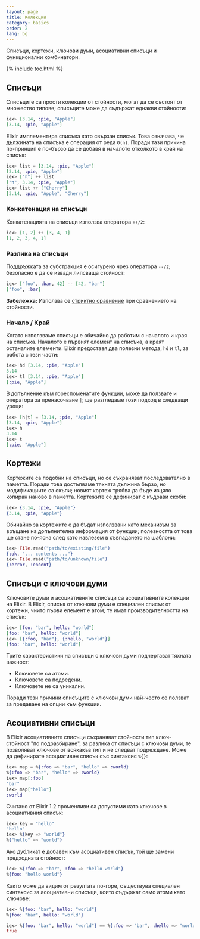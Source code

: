 ```yaml
---
layout: page
title: Колекции
category: basics
order: 2
lang: bg
---
```


Списъци, кортежи, ключови думи, асоциативни списъци и функционални комбинатори.

{% include toc.html %}

## Списъци

Списъците са прости колекции от стойности, могат да се състоят от множество типове; списъците може да съдържат еднакви стойности:

```elixir
iex> [3.14, :pie, "Apple"]
[3.14, :pie, "Apple"]
```

Elixir имплементира списъка като свързан списък.  Това означава, че дължината на списъка е операция от реда `O(n)`.  Поради тази причина по-принцип е по-бързо да се добавя в началото отколкото в края на списък:

```elixir
iex> list = [3.14, :pie, "Apple"]
[3.14, :pie, "Apple"]
iex> ["π"] ++ list
["π", 3.14, :pie, "Apple"]
iex> list ++ ["Cherry"]
[3.14, :pie, "Apple", "Cherry"]
```


### Конкатенация на списъци

Конкатенацията на списъци използва оператора `++/2`:

```elixir
iex> [1, 2] ++ [3, 4, 1]
[1, 2, 3, 4, 1]
```

### Разлика на списъци

Поддръжката за субстракция е осигурено чрез оператора `--/2`; безопасно е да се извади липсваща стойност:

```elixir
iex> ["foo", :bar, 42] -- [42, "bar"]
["foo", :bar]
```

**Забележка:** Използва се [стриктно сравнение](../basics/#comparison) при сравнението на стойности.

### Начало / Край

Когато използваме списъци е обичайно да работим с началото и края на списъка.  Началото е първият елемент на списъка, а краят останалите елементи.  Elixir предоставя два полезни метода, `hd` и `tl`, за работа с тези части:

```elixir
iex> hd [3.14, :pie, "Apple"]
3.14
iex> tl [3.14, :pie, "Apple"]
[:pie, "Apple"]
```

В допълнение към гореспоменатите функции, може да ползвате и оператора за пренасочване `|`; ще разгледаме този подход в следващи уроци:

```elixir
iex> [h|t] = [3.14, :pie, "Apple"]
[3.14, :pie, "Apple"]
iex> h
3.14
iex> t
[:pie, "Apple"]
```

## Кортежи

Кортежите са подобни на списъци, но се съхраняват последователно в паметта.  Поради това достъпваме тяхната дължина бързо, но модификациите са скъпи; новият кортеж трябва да бъде изцяло копиран наново в паметта.  Кортежите се дефинират с къдрави скоби:

```elixir
iex> {3.14, :pie, "Apple"}
{3.14, :pie, "Apple"}
```

Обичайно за кортежите е да бъдат използвани като механизъм за връщане на допълнителна информация от функции; полезността от това ще стане по-ясна след като навлезем в съвпадането на шаблони:

```elixir
iex> File.read("path/to/existing/file")
{:ok, "... contents ..."}
iex> File.read("path/to/unknown/file")
{:error, :enoent}
```

## Списъци с ключови думи

Ключовите думи и асоциативните списъци са асоциативните колекции на Elixir.  В Elixir, списък от ключови думи е специален списък от кортежи, чиито първи елемент е атом; те имат производителността на списък:

```elixir
iex> [foo: "bar", hello: "world"]
[foo: "bar", hello: "world"]
iex> [{:foo, "bar"}, {:hello, "world"}]
[foo: "bar", hello: "world"]
```

Трите характеристики на списъци с ключови думи подчертават тяхната важност:

+ Ключовете са атоми.
+ Ключовете са подредени.
+ Ключовете не са уникални.

Поради тези причини списъците с ключови думи най-често се ползват за предаване на опции към функции.

## Асоциативни списъци

В Elixir асоциативните списъци съхраняват стойности тип ключ-стойност "по подразбиране", за разлика от списъци с ключови думи, те позволяват ключове от всякакъв тип и не следват подреждане.  Може да дефинирате асоциативен списък със синтаксис `%{}`:

```elixir
iex> map = %{:foo => "bar", "hello" => :world}
%{:foo => "bar", "hello" => :world}
iex> map[:foo]
"bar"
iex> map["hello"]
:world
```

Считано от  Elixir 1.2 променливи са допустими като ключове в асоциативния списък:

```elixir
iex> key = "hello"
"hello"
iex> %{key => "world"}
%{"hello" => "world"}
```

Ако дубликат е добавен към асоциативен списък, той ще замени предходната стойност:

```elixir
iex> %{:foo => "bar", :foo => "hello world"}
%{foo: "hello world"}
```

Както може да видим от резултата по-горе, съществува специален синтаксис за асоциативни списъци, които съдържат само атоми като ключове:

```elixir
iex> %{foo: "bar", hello: "world"}
%{foo: "bar", hello: "world"}

iex> %{foo: "bar", hello: "world"} == %{:foo => "bar", :hello => "world"}
true
```
